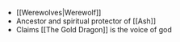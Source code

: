 - [[Werewolves|Werewolf]]
- Ancestor and spiritual protector of [[Ash]]
- Claims [[The Gold Dragon]] is the voice of god